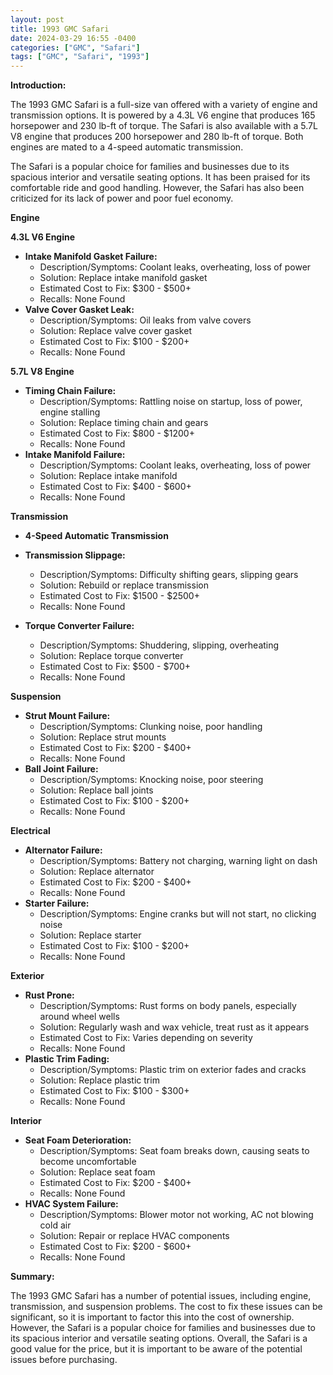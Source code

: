 ```yaml
---
layout: post
title: 1993 GMC Safari
date: 2024-03-29 16:55 -0400
categories: ["GMC", "Safari"]
tags: ["GMC", "Safari", "1993"]
---
```

**Introduction:**

The 1993 GMC Safari is a full-size van offered with a variety of engine and transmission options. It is powered by a 4.3L V6 engine that produces 165 horsepower and 230 lb-ft of torque. The Safari is also available with a 5.7L V8 engine that produces 200 horsepower and 280 lb-ft of torque. Both engines are mated to a 4-speed automatic transmission.

The Safari is a popular choice for families and businesses due to its spacious interior and versatile seating options. It has been praised for its comfortable ride and good handling. However, the Safari has also been criticized for its lack of power and poor fuel economy.

**Engine**

**4.3L V6 Engine**

* **Intake Manifold Gasket Failure:**
    * Description/Symptoms: Coolant leaks, overheating, loss of power
    * Solution: Replace intake manifold gasket
    * Estimated Cost to Fix: $300 - $500+
    * Recalls: None Found
* **Valve Cover Gasket Leak:**
    * Description/Symptoms: Oil leaks from valve covers
    * Solution: Replace valve cover gasket
    * Estimated Cost to Fix: $100 - $200+
    * Recalls: None Found

**5.7L V8 Engine**

* **Timing Chain Failure:**
    * Description/Symptoms: Rattling noise on startup, loss of power, engine stalling
    * Solution: Replace timing chain and gears
    * Estimated Cost to Fix: $800 - $1200+
    * Recalls: None Found
* **Intake Manifold Failure:**
    * Description/Symptoms: Coolant leaks, overheating, loss of power
    * Solution: Replace intake manifold
    * Estimated Cost to Fix: $400 - $600+
    * Recalls: None Found

**Transmission**

* **4-Speed Automatic Transmission**

* **Transmission Slippage:**
    * Description/Symptoms: Difficulty shifting gears, slipping gears
    * Solution: Rebuild or replace transmission
    * Estimated Cost to Fix: $1500 - $2500+
    * Recalls: None Found
* **Torque Converter Failure:**
    * Description/Symptoms: Shuddering, slipping, overheating
    * Solution: Replace torque converter
    * Estimated Cost to Fix: $500 - $700+
    * Recalls: None Found

**Suspension**

* **Strut Mount Failure:**
    * Description/Symptoms: Clunking noise, poor handling
    * Solution: Replace strut mounts
    * Estimated Cost to Fix: $200 - $400+
    * Recalls: None Found
* **Ball Joint Failure:**
    * Description/Symptoms: Knocking noise, poor steering
    * Solution: Replace ball joints
    * Estimated Cost to Fix: $100 - $200+
    * Recalls: None Found

**Electrical**

* **Alternator Failure:**
    * Description/Symptoms: Battery not charging, warning light on dash
    * Solution: Replace alternator
    * Estimated Cost to Fix: $200 - $400+
    * Recalls: None Found
* **Starter Failure:**
    * Description/Symptoms: Engine cranks but will not start, no clicking noise
    * Solution: Replace starter
    * Estimated Cost to Fix: $100 - $200+
    * Recalls: None Found

**Exterior**

* **Rust Prone:**
    * Description/Symptoms: Rust forms on body panels, especially around wheel wells
    * Solution: Regularly wash and wax vehicle, treat rust as it appears
    * Estimated Cost to Fix: Varies depending on severity
    * Recalls: None Found
* **Plastic Trim Fading:**
    * Description/Symptoms: Plastic trim on exterior fades and cracks
    * Solution: Replace plastic trim
    * Estimated Cost to Fix: $100 - $300+
    * Recalls: None Found

**Interior**

* **Seat Foam Deterioration:**
    * Description/Symptoms: Seat foam breaks down, causing seats to become uncomfortable
    * Solution: Replace seat foam
    * Estimated Cost to Fix: $200 - $400+
    * Recalls: None Found
* **HVAC System Failure:**
    * Description/Symptoms: Blower motor not working, AC not blowing cold air
    * Solution: Repair or replace HVAC components
    * Estimated Cost to Fix: $200 - $600+
    * Recalls: None Found

**Summary:**

The 1993 GMC Safari has a number of potential issues, including engine, transmission, and suspension problems. The cost to fix these issues can be significant, so it is important to factor this into the cost of ownership. However, the Safari is a popular choice for families and businesses due to its spacious interior and versatile seating options. Overall, the Safari is a good value for the price, but it is important to be aware of the potential issues before purchasing.
